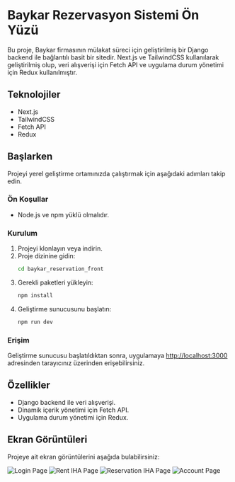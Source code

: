 # Baykar Rezervasyon Sistemi Ön Yüzü

Bu proje, Baykar firmasının mülakat süreci için geliştirilmiş bir Django backend ile bağlantılı basit bir sitedir. Next.js ve TailwindCSS kullanılarak geliştirilmiş olup, veri alışverişi için Fetch API ve uygulama durum yönetimi için Redux kullanılmıştır.

## Teknolojiler

- Next.js
- TailwindCSS
- Fetch API
- Redux

## Başlarken

Projeyi yerel geliştirme ortamınızda çalıştırmak için aşağıdaki adımları takip edin.

### Ön Koşullar

- Node.js ve npm yüklü olmalıdır.

### Kurulum

1. Projeyi klonlayın veya indirin.
2. Proje dizinine gidin:
   ```bash
   cd baykar_reservation_front
   ```
3. Gerekli paketleri yükleyin:
   ```bash
   npm install
   ```
4. Geliştirme sunucusunu başlatın:
   ```bash
   npm run dev
   ```

### Erişim

Geliştirme sunucusu başlatıldıktan sonra, uygulamaya [http://localhost:3000](http://localhost:3000) adresinden tarayıcınız üzerinden erişebilirsiniz.

## Özellikler

- Django backend ile veri alışverişi.
- Dinamik içerik yönetimi için Fetch API.
- Uygulama durum yönetimi için Redux.

## Ekran Görüntüleri

Projeye ait ekran görüntülerini aşağıda bulabilirsiniz:

![Login Page](loginPage.png)
![Rent IHA Page](rentIhaPage.png)
![Reservation IHA Page](reservationPage.png)
![Account Page](rentIhaPage.png)
